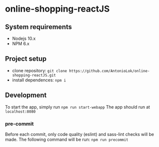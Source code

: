 # online-shopping-reactJS

## System requirements
* Nodejs 10.x
* NPM 6.x

## Project setup
* clone repository: `git clone https://github.com/AntonioLok/online-shopping-reactJS.git`
* install dependences: `npm i`

## Development
To start the app, simply run `npm run start-webapp`
The app should run at `localhost:8080`

### pre-commit
Before each commit, only code quality (eslint) and sass-lint checks will be made. 
The following command will be run:
`npm run precommit`